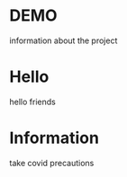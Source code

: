 # DEMO
 
information about the project

# Hello

hello friends

# Information

take covid precautions

